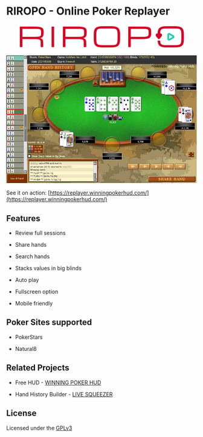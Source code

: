 # RIROPO - Online Poker Replayer

<p align="center">
  <a href="https://replayer.winningpokerhud.com/">
    <img src="./docs/riropo-logo.png" alt="riropo-poker-replayer">
  </a>
</p>

<p align="center">
  <a href="https://replayer.winningpokerhud.com/">
    <img src="./docs/riropo-screenshot.jpeg" alt="riropo-poker-replayer">
  </a>
</p>

See it on action: [https://replayer.winningpokerhud.com/](https://replayer.winningpokerhud.com/)

## Features

* Review full sessions

* Share hands

* Search hands

* Stacks values in big blinds

* Auto play

* Fullscreen option

* Mobile friendly

## Poker Sites supported

* PokerStars

* Natural8

## Related Projects

* Free HUD - [WINNING POKER HUD](https://winningpokerhud.com/)

* Hand History Builder - [LIVE SQUEEZER](https://livesqueezer.winningpokerhud.com/)

## License

Licensed under the [GPLv3](./LICENSE)